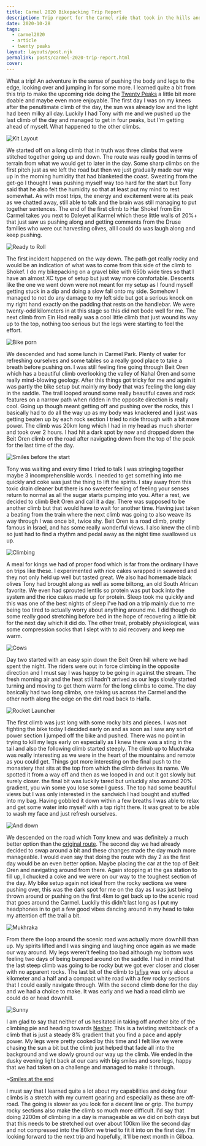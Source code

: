 ```yaml
---
title: Carmel 2020 Bikepacking Trip Report
description: Trip report for the Carmel ride that took in the hills and some brutal climbs
date: 2020-10-28
tags:
  - carmel2020
  - article
  - twenty peaks
layout: layouts/post.njk
permalink: posts/carmel-2020-trip-report.html
cover:
---
```

What a trip! An adventure in the sense of pushing the body and legs to the edge, looking over and jumping in for some more. I learned quite a bit from this trip to make the upcoming ride doing the [Twenty Peaks](https://twentypeaks.com/edition?id=20&cid=1&t=2&source=bikingbadger.com) a little bit more doable and maybe even more enjoyable. The first day I was on my knees after the penultimate climb of the day, the sun was already low and the light had been milky all day. Luckily I had Tony with me and we pushed up the last climb of the day and managed to get in four peaks, but I'm getting ahead of myself. What happened to the other climbs.

![Kit Layout](https://res.cloudinary.com/bikepacking/image/upload/v1604563246/20201029_140944-01_vhuwa2.jpg)

We started off on a long climb that in truth was three climbs that were stitched together going up and down. The route was really good in terms of terrain from what we would get to later in the day. Some sharp climbs on the first pitch just as we left the road but then we just gradually made our way up in the morning humidity that had blanketed the coast. Sweating from the get-go I thought I was pushing myself way too hard for the start but Tony said that he also felt the humidity so that at least put my mind to rest somewhat. As with most trips, the energy and excitement were at its peak as we chatted away, still able to talk and the brain was still managing to put together sentences. The end of the first climb to Har Shokef from Ein Carmel takes you next to Daleyet al Karmel which these little walls of 20%+ that just saw us pushing along and getting comments from the Druse families who were out harvesting olives, all I could do was laugh along and keep pushing.

![Ready to Roll](https://res.cloudinary.com/bikepacking/image/upload/v1604563330/20201030_063746-01_wamap4.jpg)

The first incident happened on the way down. The path got really rocky and would be an indication of what was to come from this side of the climb to Shokef. I do my bikepacking on a gravel bike with 650b wide tires so that I have an almost XC type of setup but just way more comfortable. Descents like the one we went down were not meant for my setup as I found myself getting stuck in a dip and doing a slow fall onto my side. Somehow I managed to not do any damage to my left side but got a serious knock on my right hand exactly on the padding that rests on the handlebar. We were twenty-odd kilometers in at this stage so this did not bode well for me. The next climb from Ein Hod really was a cool little climb that just wound its way up to the top, nothing too serious but the legs were starting to feel the effort.

![Bike porn](https://res.cloudinary.com/bikepacking/image/upload/v1604563548/20201030_080534-01_qex2xh.jpg)

We descended and had some lunch in Carmel Park. Plenty of water for refreshing ourselves and some tables so a really good place to take a breath before pushing on. I was still feeling fine going through Beit Oren which has a beautiful climb overlooking the valley of Nahal Oren and some really mind-blowing geology. After this things got tricky for me and again it was partly the bike setup but mainly my body that was feeling the long day in the saddle. The trail looped around some really beautiful caves and rock features on a narrow path when ridden in the opposite direction is really cool. Going up though meant getting off and pushing over the rocks, this I basically had to do all the way up as my body was knackered and I just was getting beaten up by each rock section I tried to ride through with a bit more power. The climb was 20km long which I had in my head as much shorter and took over 2 hours. I had hit a dark spot by now and dropped down the Beit Oren climb on the road after navigating down from the top of the peak for the last time of the day. 

![Smiles before the start](https://res.cloudinary.com/bikepacking/image/upload/v1604563303/20201030_082209-01_loavgb.jpg)

Tony was waiting and every time I tried to talk I was stringing together maybe 3 incomprehensible words. I needed to get something into me quickly and coke was just the thing to lift the spirits. I stay away from this toxic drain cleaner but there is no sweeter feeling of feeling your senses return to normal as all the sugar starts pumping into you. After a rest, we decided to climb Beit Oren and call it a day. There was supposed to be another climb but that would have to wait for another time. Having just taken a beating from the train where the next climb was going to also weave its way through I was once bit, twice shy. Beit Oren is a road climb, pretty famous in Israel, and has some really wonderful views. I also knew the climb so just had to find a rhythm and pedal away as the night time swallowed us up. 

![Climbing](https://res.cloudinary.com/bikepacking/image/upload/v1604563238/20201030_083440-01_cpld28.jpg)

A meal for kings we had of proper food which is far from the ordinary I have on trips like these. I experimented with rice cakes wrapped in seaweed and they not only held up well but tasted great. We also had homemade black olives Tony had brought along as well as some biltong, an old South African favorite. We even had sprouted lentils so protein was put back into the system and the rice cakes made up for protein. Sleep took me quickly and this was one of the best nights of sleep I've had on a trip mainly due to me being too tired to actually worry about anything around me. I did though do some really good stretching before bed in the hope of recovering a little bit for the next day which it did do. The other treat, probably physiological, was some compression socks that I slept with to aid recovery and keep me warm.

![Cows](https://res.cloudinary.com/bikepacking/image/upload/v1604563243/IMG-20201031-WA0047-01_t7llsq.jpg)

Day two started with an easy spin down the Beit Oren hill where we had spent the night. The riders were out in force climbing in the opposite direction and I must say I was happy to be going in against the stream. The fresh morning air and the heat still hadn't arrived as our legs slowly started turning and moving to get them warm for the long climbs to come. The day basically had two long climbs, one taking us across the Carmel and the other north along the edge on the dirt road back to Haifa.

![Rocket Launcher](https://res.cloudinary.com/bikepacking/image/upload/v1604563240/20201030_090245-01_hkpfm2.jpg)

The first climb was just long with some rocky bits and pieces. I was not fighting the bike today I decided early on and as soon as I saw any sort of power section I jumped off the bike and pushed. There was no point in trying to kill my legs early on especially as I knew there was a sting in the tail and also the following climb started steeply. The climb up to Muchraka was really interesting as we were in the heart of the mountains and remote as you could get. Things got more interesting on the final push to the monastery that sits at the top from which the climb derives its name. We spotted it from a way off and then as we looped in and out it got slowly but surely closer. the final bit was luckily tared but unluckily also around 20% gradient, you win some you lose some I guess. The top had some beautiful views but I was only interested in the sandwich I had bought and stuffed into my bag. Having gobbled it down within a few breaths I was able to relax and get some water into myself with a tap right there. It was great to be able to wash my face and just refresh ourselves.

![And down](https://res.cloudinary.com/bikepacking/image/upload/v1604563241/20201031_083928-01_l2g5ee.jpg)

We descended on the road which Tony knew and was definitely a much better option than the [original route](/posts/carmel-2020.html). The second day we had already decided to swap around a bit and these changes made the day much more manageable. I would even say that doing the route with day 2 as the first day would be an even better option. Maybe placing the car at the top of Beit Oren and navigating around from there. Again stopping at the gas station to fill up, I chucked a coke and we were on our way to the toughest section of the day. My bike setup again not ideal from the rocky sections we were pushing over, this was the dark spot for me on the day as I was just being thrown around or pushing on the first 4km to get back up to the scenic road that goes around the Carmel. Luckily this didn't last long as I put my headphones in to get a few good vibes dancing around in my head to take my attention off the trail a bit. 

![Mukhraka](https://res.cloudinary.com/bikepacking/image/upload/v1604563244/20201031_102418-01_puvlvw.jpg)

From there the loop around the scenic road was actually more downhill than up. My spirits lifted and I was singing and laughing once again as we made our way around. My legs weren't feeling too bad although my bottom was feeling two days of being bumped around on the saddle. I had in mind that the last steep climb was going to be rocky but we got ever closer and closer with no apparent rocks. The last bit of the climb to [Isfiya](https://twentypeaks.com/peak?id=419&eid=20) was only about a kilometer and a half and a compact white road with a few rocky sections that I could easily navigate through. With the second climb done for the day and we had a choice to make. It was early and we had a road climb we could do or head downhill.

![Sunny](https://res.cloudinary.com/bikepacking/image/upload/v1604563241/20201031_095424-01_wthw9b.jpg)

I am glad to say that neither of us hesitated in taking off another bite of the climbing pie and heading towards [Nesher](https://twentypeaks.com/peak?id=462&eid=20). This is a twisting switchback of a climb that is just a steady 8% gradient that you find a pace and apply power. My legs were pretty cooked by this time and I felt like we were chasing the sun a bit but the climb just helped that fade all into the background and we slowly ground our way up the climb. We ended in the dusky evening light back at our cars with big smiles and sore legs, happy that we had taken on a challenge and managed to make it through. 

~[Smiles at the end](https://res.cloudinary.com/bikepacking/image/upload/v1604563242/IMG-20201031-WA0041_ol3xmz.jpg)

I must say that I learned quite a lot about my capabilities and doing four climbs is a stretch with my current gearing and especially as these are off-road. The going is slower as you look for a decent line or grip. The bumpy rocky sections also make the climb so much more difficult. I'd say that doing 2200m of climbing in a day is manageable as we did on both days but that this needs to be stretched out over about 100km like the second day and not compressed into the 80km we tried to fit it into on the first day. I'm looking forward to the next trip and hopefully, it'll be next month in Gilboa.